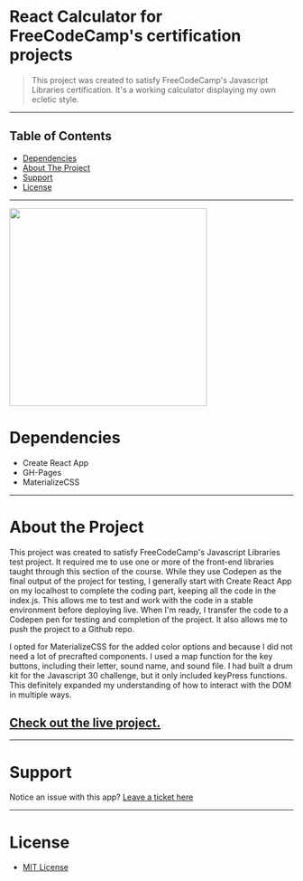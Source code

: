 # React Calculator for FreeCodeCamp's certification projects
>This project was created to satisfy FreeCodeCamp's Javascript Libraries certification. It's a working calculator displaying my own ecletic style.
<hr />

## Table of Contents

* [Dependencies](#depend)
* [About The Project](#about)
* [Support](#support)
* [License](#license)

<hr>

<img width="350" src="https://rawcdn.githack.com/rockstarcreativestudio/FCC-React-Calculator/2121dfb52463e771c7cf4d2e3ee4e6c9313db2c6/src/screenshot-rockstarcreativestudio.github.io-2019.05.15-14-40-25.png" />

# <a name="depend"></a>Dependencies

* Create React App
* GH-Pages
* MaterializeCSS

<hr>

# <a name="about"></a> About the Project

This project was created to satisfy FreeCodeCamp's Javascript Libraries test project. It required me to use one or more of the front-end libraries taught through this section of the course. While they use Codepen as the final output of the project for testing, I generally start with Create React App on my localhost to complete the coding part, keeping all the code in the index.js. This allows me to test and work with the code in a stable environment before deploying live. When I'm ready, I transfer the code to a Codepen pen for testing and completion of the project. It also allows me to push the project to a Github repo. 

I opted for MaterializeCSS for the added color options and because I did not need a lot of precrafted components. I used a map function for the key buttons, including their letter, sound name, and sound file. I had built a drum kit for the Javascript 30 challenge, but it only included keyPress functions. This definitely expanded my understanding of how to interact with the DOM in multiple ways. 

## [Check out the live project.](https://rockstarcreativestudio.github.io/FCC-Drum-Kit/)

<hr>

# <a name="support"></a>Support
Notice an issue with this app? [Leave a ticket here](https://github.com/rockstarcreativestudio/FCC-Drum-Kit/issues)

<hr>

# <a name="license"></a>License
* [MIT License](http://opensource.org/licenses/mit-license.php)
